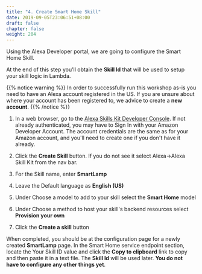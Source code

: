 ```yaml
---
title: "4. Create Smart Home Skill"
date: 2019-09-05T23:06:51+08:00
draft: false
chapter: false
weight: 204
---
```


Using the Alexa Developer portal, we are going to configure the Smart Home Skill. 

At the end of this step you'll obtain the **Skill Id** that will be used to setup your skill logic in Lambda.

{{% notice warning %}}
In order to successfully run this workshop as-is you need to have an Alexa account registered in the US. 
If you are unsure about where your account has been registered to, we advice to create a **new account**.
{{% /notice %}}

1. In a web browser, go to the [Alexa Skills Kit Developer Console](https://developer.amazon.com/alexa/console/ask). 
If not already authenticated, you may have to Sign In with your Amazon Developer Account. The account credentials are the 
same as for your Amazon account, and you'll need to create one if you don't have it already.

1. Click the **Create Skill** button. If you do not see it select Alexa->Alexa Skill Kit from the nav bar.

1. For the Skill name, enter **SmartLamp**

1. Leave the Default language as **English (US)**

1. Under Choose a model to add to your skill select the **Smart Home** model

1. Under Choose a method to host your skill's backend resources 
select **Provision your own**

1. Click the **Create a skill** button

When completed, you should be at the configuration page for a newly created **SmartLamp** page.
In the Smart Home service endpoint section, locate the Your Skill ID value and click the 
**Copy to clipboard** link to copy and then paste it in a text file.
The **Skill Id** will be used later.  **You do not have to configure any other things yet**. 
